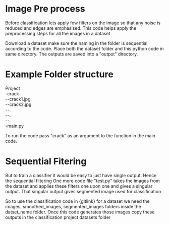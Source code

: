 
# Image Pre process

Before classification lets apply few filters on the image so that any noise is reduced and edges are emphasised. This code helps apply the preprocessing steps for all the images in a dataset



Download a dataset make sure the naming in the folder is sequential according to the code. Place both the dataset folder and this python code in same directory. The outputs are saved into a "output" directory.

# Example Folder structure
Project\
-crack\
--crack1.jpg\
--crack2.jpg\
--.\
--.\
--.\
-main.py
 
To run the code pass "crack" as an argument to the function in the main code.

# Sequential Fitering
But to train a classifier it would be easy to just have single output. Hence the sequential filtering
One more code file "test.py" takes the images from the dataset and applies these filters one upon one and gives a singular output. That singular output gives segmented image used for classification

So to use the classification code in {gitlink} for a dataset we need the images, smoothed_images, segmented_images folders inside the datset_name folder. Once this code generates those images copy these outputs in the classification project datasets folder
